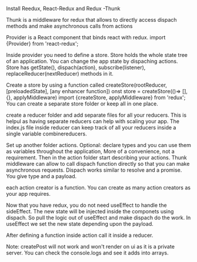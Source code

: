 Install Reedux, React-Redux and Redux -Thunk

Thunk is a middleware for redux that allows to directly access dispach methods and make asynchronous calls from actions

Provider is a React component that binds react with redux.
import {Provider} from 'react-redux';

Inside provider you need to define a store. Store holds the whole state tree of an application. You can change the app state by dispaching actions. Store has getState(), dispach(action), subscribe(listener), replaceReducer(nextReducer) methods in it.


Create a store by using a function called createStore(rootReducer, [preloadedState], [any enhancer function])
onst store = createStore(()=> [], {}, applyMiddleware)
import {createStore, applyMiddleware} from 'redux';
You can create a separate store folder or keep all in one place.

create a reducer folder and add separate files for all your reducers. This is helpul as having separate reducers can help with scaling your app. The index.js file inside reducer can keep track of all your reducers inside a single variable combinereducers.


Set up another folder actions. 
Optional: declare types and you can use them as variables throughout the application, More of a convenience, not a requirement.
Then in the action folder start describing your actions. Thunk middleware can allow to call dispach function directly so that you can make asynchronous requests. Dispach works similar to resolve and a promise. You give type and a payload.

each action creator is a function. You can create as many action creators as your app requires. 

Now that you have redux, you do not need useEffect to handle the sideEffect. The new state will be injected inside the componets using dispach. So pull the logic out of useEffect and make dispach do the work. In useEffect we set the new state depending upon the payload. 


After defining a function inside action call it inside a reducer.

Note: createPost will not work and won't render on ui as it is a private server. You can check the console.logs and see it adds into arrays.